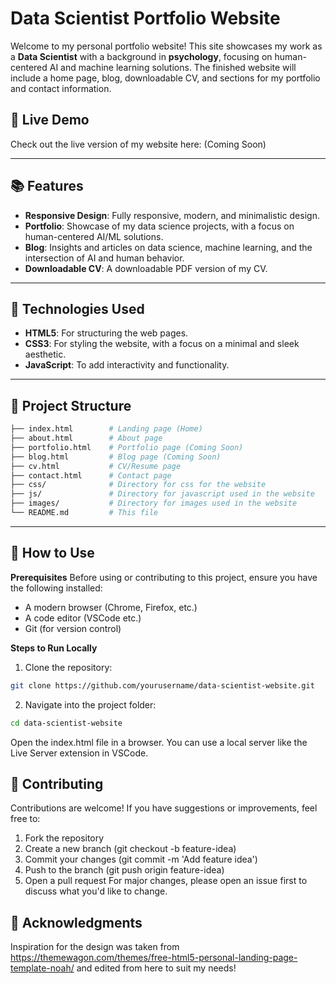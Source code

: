# Data Scientist Portfolio Website

Welcome to my personal portfolio website! This site showcases my work as a **Data Scientist** with a background in **psychology**, focusing on human-centered AI and machine learning solutions. The finished website will include a home page, blog, downloadable CV, and sections for my portfolio and contact information.

## 🚀 Live Demo

Check out the live version of my website here: (Coming Soon)

---

## 📚 Features

- **Responsive Design**: Fully responsive, modern, and minimalistic design.
- **Portfolio**: Showcase of my data science projects, with a focus on human-centered AI/ML solutions.
- **Blog**: Insights and articles on data science, machine learning, and the intersection of AI and human behavior.
- **Downloadable CV**: A downloadable PDF version of my CV.

---

## 🧰 Technologies Used

- **HTML5**: For structuring the web pages.
- **CSS3**: For styling the website, with a focus on a minimal and sleek aesthetic.
- **JavaScript**: To add interactivity and functionality.

---

## 📂 Project Structure

```bash
├── index.html        # Landing page (Home)
├── about.html        # About page
├── portfolio.html    # Portfolio page (Coming Soon)
├── blog.html         # Blog page (Coming Soon)
├── cv.html           # CV/Resume page
├── contact.html      # Contact page
├── css/              # Directory for css for the website
├── js/               # Directory for javascript used in the website
├── images/           # Directory for images used in the website
└── README.md         # This file
```
---

## 🌟 How to Use
**Prerequisites**
Before using or contributing to this project, ensure you have the following installed:
- A modern browser (Chrome, Firefox, etc.)
- A code editor (VSCode etc.)
- Git (for version control)

**Steps to Run Locally**
1. Clone the repository:

```bash
git clone https://github.com/yourusername/data-scientist-website.git
```

2. Navigate into the project folder:

```bash
cd data-scientist-website
```

Open the index.html file in a browser. You can use a local server like the Live Server extension in VSCode.

## 📝 Contributing
Contributions are welcome! If you have suggestions or improvements, feel free to:
1. Fork the repository
2. Create a new branch (git checkout -b feature-idea)
3. Commit your changes (git commit -m 'Add feature idea')
4. Push to the branch (git push origin feature-idea)
5. Open a pull request
For major changes, please open an issue first to discuss what you'd like to change.


## 🙌 Acknowledgments
Inspiration for the design was taken from https://themewagon.com/themes/free-html5-personal-landing-page-template-noah/ and edited from here to suit my needs!
